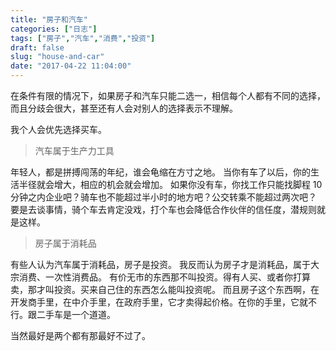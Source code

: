 ```yaml
---
title: "房子和汽车"
categories: ["日志"]
tags: ["房子","汽车","消费","投资"]
draft: false
slug: "house-and-car"
date: "2017-04-22 11:04:00"
---
```


在条件有限的情况下，如果房子和汽车只能二选一，相信每个人都有不同的选择，而且分歧会很大，甚至还有人会对别人的选择表示不理解。

我个人会优先选择买车。

> 汽车属于生产力工具

年轻人，都是拼搏闯荡的年纪，谁会龟缩在方寸之地。
当你有车了以后，你的生活半径就会增大，相应的机会就会增加。
如果你没有车，你找工作只能找脚程 10 分钟之内企业吧？骑车也不能超过半小时的地方吧？公交转乘不能超过两次吧？
要是去谈事情，骑个车去肯定没戏，打个车也会降低合作伙伴的信任度，潜规则就是这样。

> 房子属于消耗品

有些人认为汽车属于消耗品，房子是投资。
我反而认为房子才是消耗品，属于大宗消费、一次性消费品。
有价无市的东西那不叫投资。得有人买、或者你打算卖，那才叫投资。买来自己住的东西怎么能叫投资呢。
而且房子这个东西啊，在开发商手里，在中介手里，在政府手里，它才卖得起价格。在你的手里，它就不行。跟二手车是一个道道。

当然最好是两个都有那最好不过了。

